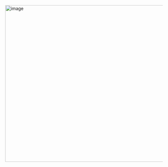 <img width="2000" height="500" alt="image" src="https://github.com/user-attachments/assets/5a1f95c7-c2dd-45c0-8a70-9fe84e22a9e6" />
